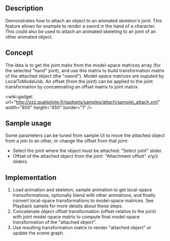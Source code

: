 ## Description ##
Demonstrates how to attach an object to an animated skeleton's joint. This feature allows for example to render a sword in the hand of a character. This could also be used to attach an animated skeleting to an joint of an other animated object.

## Concept ##
The idea is to get the joint matix from the model-space matrices array (for the selected "hand" joint), and use this matrix to build transformation matrix of the attached object (the "sword").
Model-space matrices are ouputed by LocalToModelJob. An offset (from the joint) can be applied to the joint transformation by concatenating an offset matrix to joint matrix.

&lt;wiki:gadget url="http://ozz.qualipilote.fr/gadgets/samples/attach/sample\_attach.xml" width="800" height="450" border="1" /&gt;

## Sample usage ##
Some parameters can be tuned from sample UI to move the attached object from a join to an other, or change the offset from that joint:
  * Select the joint where the object must be attached: "Select joint" slider.
  * Offset of the attached object from the joint: "Attachment offset" x/y/z sliders.

## Implementation ##
  1. Load animation and skeleton, sample animation to get local-space transoformations, optionally blend with other animations, and finally convert local-space transformations to model-space matrices. See Playback sample for more details about these steps.
  1. Concatenate object offset transformation (offset relative to the joint) with joint model-space matrix to compute final model-space transformation of the "attached object".
  1. Use resulting transformation matrix to render "attached object" or update the scene graph.